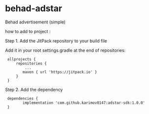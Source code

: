 # behad-adstar

Behad advertisement (simple)

 how to add to project : 
 
 Step 1. Add the JitPack repository to your build file

 Add it in your root settings.gradle at the end of repositories:

	 allprojects {
		 repositories {
		 	 ...
		  	maven { url 'https://jitpack.io' }
		 }
	 }
  
   Step 2. Add the dependency

	 dependencies {
	        implementation 'com.github.karimov0147:adstar-sdk:1.0.0'
	 }

